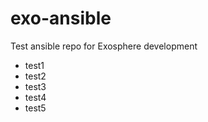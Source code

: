 exo-ansible
===========

Test ansible repo for Exosphere development

- test1
- test2
- test3
- test4
- test5
